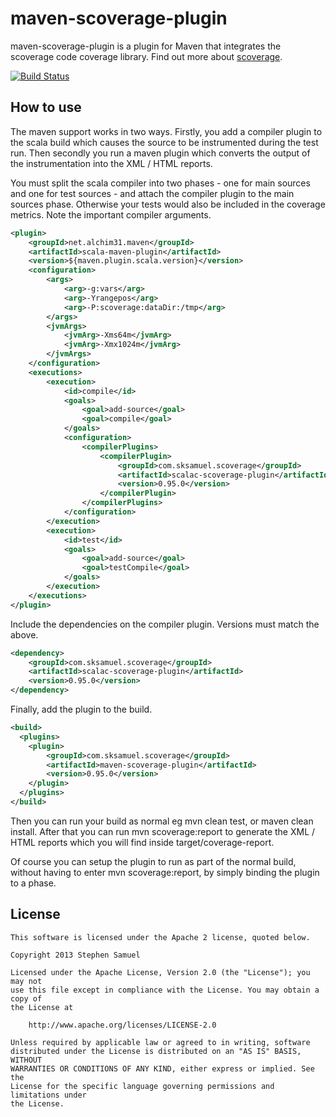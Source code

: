 maven-scoverage-plugin
===================

maven-scoverage-plugin is a plugin for Maven that integrates the scoverage code coverage library. Find out more about [scoverage](https://github.com/scoverage/scalac-scoverage-plugin).

[![Build Status](https://travis-ci.org/scoverage/maven-scoverage-plugin.png)](https://travis-ci.org/scoverage/maven-scoverage-plugin)

## How to use

The maven support works in two ways. Firstly, you add a compiler plugin to the scala build which causes the source to be instrumented during the test run. Then secondly you run a maven plugin which converts the output of the instrumentation into the XML / HTML reports.

You must split the scala compiler into two phases - one for main sources and one for test sources - and attach the compiler plugin to the main sources phase. Otherwise your tests would also be included in the coverage metrics. Note the important compiler arguments.

```xml
<plugin>
    <groupId>net.alchim31.maven</groupId>
    <artifactId>scala-maven-plugin</artifactId>
    <version>${maven.plugin.scala.version}</version>
    <configuration>
        <args>
            <arg>-g:vars</arg>
            <arg>-Yrangepos</arg>
            <arg>-P:scoverage:dataDir:/tmp</arg>
        </args>
        <jvmArgs>
            <jvmArg>-Xms64m</jvmArg>
            <jvmArg>-Xmx1024m</jvmArg>
        </jvmArgs>
    </configuration>
    <executions>
        <execution>
            <id>compile</id>
            <goals>
                <goal>add-source</goal>
                <goal>compile</goal>
            </goals>
            <configuration>
                <compilerPlugins>
                    <compilerPlugin>
                        <groupId>com.sksamuel.scoverage</groupId>
                        <artifactId>scalac-scoverage-plugin</artifactId>
                        <version>0.95.0</version>
                    </compilerPlugin>
                </compilerPlugins>
            </configuration>
        </execution>
        <execution>
            <id>test</id>
            <goals>
                <goal>add-source</goal>
                <goal>testCompile</goal>
            </goals>
        </execution>
    </executions>
</plugin>       
```

Include the dependencies on the compiler plugin. Versions must match the above.

```xml
<dependency>
    <groupId>com.sksamuel.scoverage</groupId>
    <artifactId>scalac-scoverage-plugin</artifactId>
    <version>0.95.0</version>
</dependency>
```

Finally, add the plugin to the build.

```xml
<build>
  <plugins>
    <plugin>
        <groupId>com.sksamuel.scoverage</groupId>
        <artifactId>maven-scoverage-plugin</artifactId>
        <version>0.95.0</version>
    </plugin>
  </plugins>
</build>

```

Then you can run your build as normal eg mvn clean test, or maven clean install.
After that you can run mvn scoverage:report to generate the XML / HTML reports which you will find inside target/coverage-report. 

Of course you can setup the plugin to run as part of the normal build, without having to enter mvn scoverage:report, by simply binding the plugin to a phase.

## License
```
This software is licensed under the Apache 2 license, quoted below.

Copyright 2013 Stephen Samuel

Licensed under the Apache License, Version 2.0 (the "License"); you may not
use this file except in compliance with the License. You may obtain a copy of
the License at

    http://www.apache.org/licenses/LICENSE-2.0

Unless required by applicable law or agreed to in writing, software
distributed under the License is distributed on an "AS IS" BASIS, WITHOUT
WARRANTIES OR CONDITIONS OF ANY KIND, either express or implied. See the
License for the specific language governing permissions and limitations under
the License.
```

